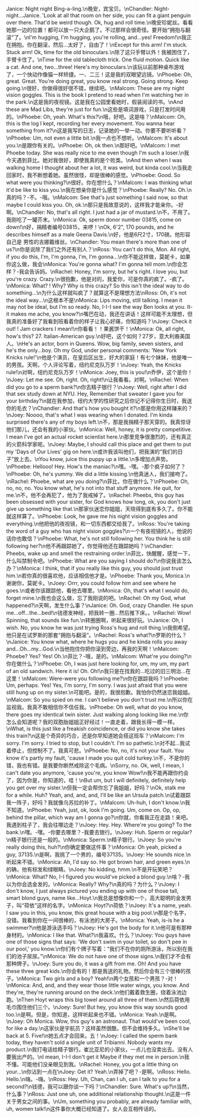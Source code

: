 Janice: Night night Bing-a-ling.\n晚安，宾宝贝。\nChandler: Night-night...Janice. 'Look at all that room on her side, you can fit a giant penguin over there. That'd be weird though. Ok, hug and roll time.\n晚安珍妮丝。看看她那一边的位置！都可以放一只大企鹅了。不过那样会很奇怪。要开始“拥抱与翻滚”了。\nI'm hugging, I'm hugging, you're rolling, and...yes! Freedom!\n我正在拥抱。你在翻滚，然后…太好了，自由了！\nExcept for this arm! I'm stuck. Stuck arm! Ok, time for the old binoculars.\n除了这只手臂以外！我被困住了，手臂卡住了。\nTime for the old tablecloth trick. One fluid motion. Quick like a cat. And one, two...three! Here's my binoculars.\n该玩以前那种桌布游戏了，一个快动作像猫一样矫捷。一、二三！这是我的双眼望远镜。\nPhoebe: Oh, great. Great. You're doing great, you know real strong. Going strong. Keep going.\n很好，你做得很好很不错，继续吧。\nMalcom: These are my night vision goggles. This is the book I pretend to read when I'm watching her in the park.\n这是我的夜视镜。这是我在公园里看她时，假装阅读的书。\nAnd these are Mad Libs, they're just for fun.\n这些是填词游戏，只是打发时间用的。\nPhoebe: Oh, yeah. What's this?\n哦，好吧。这是啥？\nMalcom: Oh, this is the log I kept, recording her every movement. You wanna hear something from it?\n这是我写的日志，记录她的一举一动。你要不要听听看？\nPhoebe: Um, not even a little bit.\n我一点也不想听。\nMalcom: It's about you.\n是跟你有关的。\nPhoebe: Oh, ok then.\n那好吧。\nMalcom: I met Phoebe today. She was really nice to me even though I'm such a loser.\n我今天遇到菲比。她对我很好，即使我真的是个败类。\nAnd then when I was walking home I thought about her a lot, it was weird, but kinda cool.\n当我走回家时，我不断想着她。虽然很怪，却是很棒的感觉。\nPhoebe: Good. So what were you thinking?\n很好。你在想什么？\nMalcom: I was thinking what it'd be like to kiss you.\n我在想亲你是什么感觉？\nPhoebe: Really? No. Oh.\n真的吗？-不。-哦。\nMalcom: See that's just something I said now, so that maybe I could kiss you. Oh, ok.\n那只是我故意说的，这样我才能亲你。-好啊。\nChandler: No, that's all right. I just had a jar of mustard.\n不，不用了。我刚吃了一罐芥末。\nMonica: Ok, sperm donor number 03815, come on down!\n好，捐精者编号03815，来啰！\nOk, 6'2", 170 pounds, and he describes himself as a male Geena Davis.\n好，他是6尺2寸，170磅。他形容自己是 男性的吉娜戴维丝。\nChandler: You mean there's more than one of us?\n你是说除了我们之外还有别人？\nRoss: You can't do this, Mon. All right, if you do this, I'm, I'm gonna, I'm, I'm gonna...\n你不能这样做，莫妮卡，如果你这么做，我会\nMonica: You're gonna what? I'm gonna tell mom.\n你会怎样？-我会告诉妈。\nRachel: Honey, I'm sorry, but he's right. I love you, but you're crazy. Crazy.\n很抱歉，他是对的，我爱你，可是你真的疯了。-疯了。\nMonica: What? ! Why? Why is this crazy? So this isn't the ideal way to do something...\n为什么这样就叫疯了？就算这不是理想方法\nRoss: Oh, it's not the ideal way...\n这根本不是\nMonica: Lips moving, still talking. I mean it may not be ideal, but I'm so ready. No, I-I-I see the way Ben looks at you. It-it makes me ache, you know?\n嘴巴在动，我还在讲话！这样可能不太理想，但我真的准备好了我看到班看着你的样子让我心好痛，你知道吗？\nJoey: Check it out! ! Jam crackers I mean!\n你看看！！果酱饼干！\nMonica: Ok, all right, how's this? 27. Italian-American guy.\n好吧，这个如何？27岁，意大利裔美国人。\nHe's an actor, born in Queens. Wow, big family, seven sisters, and he's the only...boy. Oh my God, under personal comments: 'New York Knicks rule!'\n他是个演员，在皇后区出生，好大的家庭！有七个妹妹，他是唯一的男孩。天啊，个人评论写着，纽约尼克队万岁！\nJoey: Yeah, the Knicks rule!\n对啊，纽约尼克队万岁！\nMonica: Joey, this is you!\n乔伊，这个是你！\nJoey: Let me see. Oh, right. Oh, right!\n让我看看。对啊。\nRachel: When did you go to a sperm bank?\n你去精子银行？\nJoey: Well, right after I did that sex study down at NYU. Hey, Remember that sweater I gave you for your birthday?\n就在我参加，纽约大学的性研究之后你记不记得你生日时，我送你的毛衣？\nChandler: And that's how you bought it?\n那是你用这样赚来的？\nJoey: Noooo, that's what I was wearing when I donated. I'm kinda surprised there's any of my boys left.\n不，那是我捐精子那天穿的。我真惊讶他们那儿，还会有我的小家伙。\nMonica: Well, honey, it is pretty competitive. I mean I've got an actual rocket scientist here.\n那里竞争很激烈的，还有真正的火箭科学家呢。\nJoey: Maybe, I should call this place and get them to put my 'Days of Our Lives' gig on here.\n或许我该叫他们，把我演的“我们的日子”放上去。\nYou know, juice this puppy up a little.\n多增加点声势。\nPhoebe: Hellooo! Hey. How's the maniac?\n嘿。-嘿。-那个疯子如何了？\nPhoebe: Oh, he's yummy. We did a little kissing.\n他真迷人，我们接吻了。\nRachel: Phoebe, what are you doing?\n菲比，你在做什么？\nPhoebe: Oh, no, no, no. You know what, he's not into that stuff anymore. He quit, for me.\n不，他不会再犯了，他为了我戒掉了。\nRachel: Pheebs, this guy has been obsessed with your sister, for God knows how long, ok, you don't just give up something like that.\n那家伙迷恋你姐姐，天晓得到底有多久了。你不能就这样算了。\nPhoebe: Look, he gave me his night vision goggles and everything.\n他把他的夜视镜，和一切东西都交给我了。\nRoss: You're taking the word of a guy who has night vision goggles?\n一个有夜视镜的人，他说的话你也敢信？\nPhoebe: What, he's not still following her. You think he is still following her?\n他不再跟踪她了，你觉得他还在跟踪她吗？\nChandler: Pheebs, wake up and smell the restraining order.\n菲比，快醒醒，感觉一下，什么叫禁制令吧。\nPhoebe: What are you saying I should do?\n你说我该怎么办？\nMonica: I think, that if you really like this guy, you should just trust him.\n若你真的很喜欢他，应该相信他才是。\nPhoebe: Thank you, Monica.\n谢谢你，莫妮卡。\nJoey: Orrr, you could follow him and see where he goes.\n或者你该跟踪他，看他去哪里。\nMonica: Oh, that's what I would do, forget mine.\n我也会这么做，忘了我刚说的吧。\nRachel: Oh my God, what happened?\n天啊，发生什么事？\nJanice: Oh. God, crazy Chandler. He spun me...off...the...bed!\n钱德发神经，把我转一圈…然后推下床。。\nRachel: Wow! Spinning, that sounds like fun.\n转圈圈啊，听起来很好玩。\nJanice: Oh, I wish. No, you know he was just trying Ross's hug and roll thing.\n我倒希望。他只是在试罗斯的那套“拥抱与翻滚”。\nRachel: Ross's what?\n罗斯的什么？\nJanice: You know what, where he hugs you and he kinda rolls you away and...Oh...my...God.\n当他抱住你把你滚到旁边，再我的天啊！\nMalcom: Phoebe? Yes? Yes! Oh.\n菲比？-哦，是的。\nMalcom: What're you doing?\n你在做什么？\nPhoebe: Oh, I was just here looking for, um, my um, my part of an old sandwich. Here it is! Oh. Oh!\n我只是在找我的…吃过的旧三明治…在这里！\nMalcom: Were-were you following me?\n你在跟踪我吗？\nPhoebe: Um, perhaps. Yes! Yes, I'm sorry, I'm sorry. I was just afraid that you were still hung up on my sister.\n可能吧。是的，我很抱歉。我怕你仍然迷恋我姐姐。\nMalcom: So you spied on me. I can't believe you don't trust me.\n所以你在监视我。我真不敢相信你不信任我。\nPhoebe: Oh well, what do you know, there goes my identical twin sister. Just walking along looking like me.\n你怎么会知道呢？我的双胞胎姐姐正好经过！一直走着，跟我长得一模一样。\nWhat, is this just like a freakish coincidence, or did you know she takes this train?\n这是个奇异的巧合，还是你早知道她会搭这班车？\nMalcom: I'm sorry. I'm sorry. I tried to stop, but I couldn't. I'm so pathetic.\n对不起…我试着停止，但控制不了。我真可悲。\nPhoebe: No, no, it's not your fault. You know it's partly my fault, 'cause I made you quit cold turkey.\n不，不是你的错，我也有错。是我要你断然戒除这个毛病。\nSorry, no. Ok, well, I mean, I can't date you anymore, 'cause you're, you know Wow!\n我不能再跟你约会了，因为你是，你知道的，哇！\nBut um, but I will definitely, definitely help you get over my sister.\n但我一定会帮你忘了我姐姐，好吗？\nOk, stalk me for a while. Huh? Yeah, and, and, and, I'll be like an Ursula patch.\n试着跟踪我一阵子，好吗？我就像乌苏拉的补丁。\nMalcom: Uh-huh, I don't know.\n我不知道。\nPhoebe: Yeah, just, ok, look I'm going. Um, come on. Op, op, behind the pillar, which way am I gonna go?\n你就，你看我正在走路！来吧。我遇到柱子了，我会往哪边走？\nJoey: Hey. Hey. Where're you going? To the bank.\n嘿。-嘿。-你要去哪里？-我要去银行。\nJoey: Huh. Sperm or regular?\n精子银行还是一般的。\nMonica: Sperm.\n精子银行。\nJoey: So you're really doing this, huh?\n你确定要做这件事？\nMonica: Oh yeah, picked a guy, 37135.\n是啊，我挑了一个男的，编号37135。\nJoey: He sounds nice.\n听起来不错。\nMonica: Ah, l'd say so. He got brown hair, and green eyes.\n的确，他有棕发和绿眼睛。\nJoey: No kidding, hmm.\n不是开玩笑吧？\nMonica: What? No, I-I figured you would've picked a blond guy.\n啥？-我以为你会选金发的。\nMonica: Really? Why?\n真的吗？为什么？\nJoey: I don't know, I just always pictured you ending up with one of those tall, smart blond guys, name like...Hoyt.\n我总是想像你和一个，高大聪明的金发男子，叫“荷依”这样的名字。\nMonica: Hoyt?\n荷依？\nJoey: It's a name, yeah. I saw you in this, you know, this great house with a big pool.\n那是个名字，没错。我看到你在一间很棒的，有泳池的大房子。\nMonica: Yeah, is-is he a swimmer?\n他是游泳选手吗？\nJoey: He's got the body for it.\n他可是有那种身材的。\nMonica: I like that. What?\n我喜欢。什么？\nJoey: You guys have one of those signs that says: 'We don't swim in your toilet, so don't pee in our pool,' you know.\n你们有个牌子写着：“我们不在你的厕所游泳，所以别在我们的池子尿尿。”\nMonica: We do not have one of those signs.\n我们才不会有那种牌子。\nJoey: Sure you do, it was a gift from me. Oh! And you have these three great kids.\n你会有的！那是我送的礼物。然后你会有三个很棒的孩子。\nMonica: Two girls and a boy? Yeah!\n两个女孩和一个男孩？-对！\nMonica: And, and, and they wear those little water wings, you know. And they're, they're running around on the deck.\n他们戴着救生圈，绕着泳池边跑。\nThen Hoyt wraps this big towel around all three of them.\n然后荷依用毛巾围住他们三个。\nJoey: Sure! But hey, you know this way sounds good too.\n是啊。但是，你知道，这样听起来也不错。\nMonica: Yeah.\n是啊。\nJoey: Oh Monica. Wow, this guy's an astronaut. That would've been cool, for like a day.\n这家伙是宇航员？这样虽然很酷，但不会维持多久。\nShe'll be back at 5. Five!\n她五点才会回来。五！\nJoey: I called the sperm bank today, they haven't sold a single unit of Tribianni. Nobody wants my product.\n我打电话给精子银行。崔比亚尼的小家伙，一点儿也没卖出去。没有人要我出产的。\nI mean, I-I-I don't get it Maybe if they met me in person.\n我不懂。可能他们没亲眼见到我。\nRachel: Honey, you got a little thing on your...\n你沾到一点在\nJoey: Get it? Yeah.\n弄掉了吧？-是啊。\nRoss: Hello. Hello.\n嗨。-嗨。\nRoss: Hey. Uh, Chan, can I uh, can I talk to you for a second?\n钱德，我可以跟你谈一下吗？\nChandler: Sure. What's up?\n当然，什么事？\nRoss: Just one uh, one additional relationship thought.\n这是一件关于男女之间的事。\nUm, something you probably, are already familiar with, uh, women talk!\n这件事你大概已经知道了。女人会互相传话的。
        